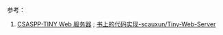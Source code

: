 参考：
1. [CSASPP-TINY Web 服务器](https://hansimov.gitbook.io/csapp/part3/ch11-network-programming/11.6-putting-it-together-the-tiny-web-server) ; [书上的代码实现-scauxun/Tiny-Web-Server](https://github.com/scauxun/Tiny-Web-Server)
